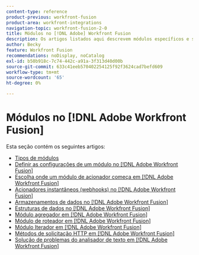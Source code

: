 ```yaml
---
content-type: reference
product-previous: workfront-fusion
product-area: workfront-integrations
navigation-topic: workfront-fusion-2-0
title: Módulos no [!DNL Adobe] Workfront Fusion
description: Os artigos listados aqui descrevem módulos específicos e suas funcionalidades no [!DNL Adobe Workfront Fusion].
author: Becky
feature: Workfront Fusion
recommendations: noDisplay, noCatalog
exl-id: b50b918c-7c74-442c-a91a-3f313d40d00b
source-git-commit: 633c41eeb570402254125f92f3624cad7befd609
workflow-type: tm+mt
source-wordcount: '65'
ht-degree: 0%

---
```


# Módulos no [!DNL Adobe Workfront Fusion]

Esta seção contém os seguintes artigos:

* [Tipos de módulos](../../workfront-fusion/modules/module-types.md)
* [Definir as configurações de um módulo no [!DNL Adobe Workfront Fusion]](../../workfront-fusion/modules/configure-a-modules-settings.md)
* [Escolha onde um módulo de acionador começa em [!DNL Adobe Workfront Fusion]](../../workfront-fusion/modules/choose-where-trigger-module-starts.md)
* [Acionadores instantâneos (webhooks) no [!DNL Adobe Workfront Fusion]](/help/quicksilver/workfront-fusion/webhooks/instant-triggers-webhooks.md)
* [Armazenamentos de dados no [!DNL Adobe Workfront Fusion]](../../workfront-fusion/modules/data-stores.md)
* [Estruturas de dados no [!DNL Adobe Workfront Fusion]](../../workfront-fusion/modules/data-structures.md)
* [Módulo agregador em [!DNL Adobe Workfront Fusion]](../../workfront-fusion/modules/aggregator-module.md)
* [Módulo de roteador em [!DNL Adobe Workfront Fusion]](../../workfront-fusion/modules/router-module.md)
* [Módulo Iterador em [!DNL Adobe Workfront Fusion]](../../workfront-fusion/modules/iterator-module.md)
* [Métodos de solicitação HTTP em [!DNL Adobe Workfront Fusion]](../../workfront-fusion/modules/http-request-methods.md)
* [Solução de problemas do analisador de texto em [!DNL Adobe Workfront Fusion]](../../workfront-fusion/modules/text-parser-troubleshooting.md)
